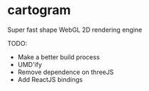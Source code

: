 cartogram
====

Super fast shape WebGL 2D rendering engine

TODO:
- Make a better build process
- UMD'ify
- Remove dependence on threeJS
- Add ReactJS bindings
